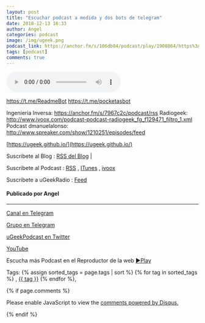 ```yaml
---
layout: post
title: "Escuchar podcast a medida y dos bots de telegram"
date: 2018-12-13 16:33
author: Angel
categories: podcast
image: /img/ugeek.png
podcast_link: https://anchor.fm/s/106db04/podcast/play/1908864/https%3A%2F%2Fd3ctxlq1ktw2nl.cloudfront.net%2Fstaging%2F2018-11-13%2FEscuchar-podcast-a-medida-y-do-7c6ed7a9691ca.m4a
tags: [podcast]
comments: true
---
```



<audio controls>
<source src='https://anchor.fm/s/106db04/podcast/play/1908864/https%3A%2F%2Fd3ctxlq1ktw2nl.cloudfront.net%2Fstaging%2F2018-11-13%2FEscuchar-podcast-a-medida-y-do-7c6ed7a9691ca.m4a'>
Your browser does not support the audio element.
</audio>



https://t.me/ReadmeBot
https://t.me/pocketasbot

Ingenieria Inversa: https://anchor.fm/s/7967c2c/podcast/rss
Radiogeek: http://www.ivoox.com/podcast-podcast-radiogeek_fg_f129471_filtro_1.xml
Podcast dmanuelalonso: http://www.spreaker.com/show/1210251/episodes/feed

[https://ugeek.github.io/](https://ugeek.github.io/)

Suscribete al Blog :  [RSS del Blog](https://ugeek.github.io/blog) |

Suscribete al Podcast :  [RSS](https://ugeek.github.io/podcast) , [ITunes](https://itunes.apple.com/us/podcast/ugeek/id1201421866?mt=2) , [ivoox](https://www.ivoox.com/podcast-ugeek_sq_f1383493_1.html)

Suscribete a uGeekRadio : [Feed](http://feeds.feedburner.com/uGeekRadio)  
#### Publicado por Angel  	

---  


[Canal en Telegram](https://t.me/uGeek) 

[Grupo en Telegram](https://t.me/uGeekPodcast)  

[uGeekPodcast en Twitter](https://twitter.com/ugeekpodcast)  

[YouTube](https://www.youtube.com/channel/UCVmGqdwOeswJ55IFmsYNlww)  

Escucha más Podcast en el Reproductor de la web [►Play](https://ugeek.github.io/podcasts/)  

Tags: {% assign sorted_tags = page.tags | sort %} {% for tag in sorted_tags %} , <span class="tag"><a href="/tag#{{ tag }}">{{ tag }}</a></span> {% endfor %},  

{% if page.comments %}
<div id="disqus_thread"></div>
<script>

/**
*  RECOMMENDED CONFIGURATION VARIABLES: EDIT AND UNCOMMENT THE SECTION BELOW TO INSERT DYNAMIC VALUES FROM YOUR PLATFORM OR CMS.
*  LEARN WHY DEFINING THESE VARIABLES IS IMPORTANT: https://disqus.com/admin/universalcode/#configuration-variables*/
/*
var disqus_config = function () {
this.page.url = PAGE_URL;  // Replace PAGE_URL with your page's canonical URL variable
this.page.identifier = PAGE_IDENTIFIER; // Replace PAGE_IDENTIFIER with your page's unique identifier variable
};
*/
(function() { // DON'T EDIT BELOW THIS LINE
var d = document, s = d.createElement('script');
s.src = 'https://https-angelbcn-github-io-ugeek.disqus.com/embed.js';
s.setAttribute('data-timestamp', +new Date());
(d.head || d.body).appendChild(s);
})();
</script>
<noscript>Please enable JavaScript to view the <a href="https://disqus.com/?ref_noscript">comments powered by Disqus.</a></noscript>

{% endif %}

<script id="dsq-count-scr" src="//https-angelbcn-github-io-ugeek.disqus.com/count.js" async></script>